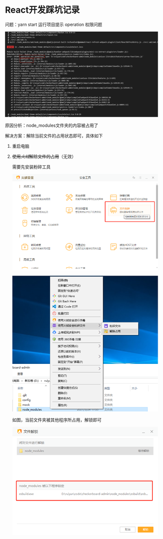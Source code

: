 # React开发踩坑记录

问题：yarn start 运行项目提示 operation 权限问题

![](/images/2021-05-24-17-57-46.png)

原因分析：node_modules文件夹的内容被占用了

解决方案：解除当前文件的占用状态即可，具体如下

1. 重启电脑

2. ~~使用*火绒*解除文件的占用~~（无效）

    需要先安装粉碎工具

    ![](/images/2021-05-24-18-02-01.png)

    ![](/images/2021-05-24-18-00-46.png)

    如图，当前文件夹被其他程序所占用，解锁即可

    ![](/images/2021-05-24-18-01-29.png)